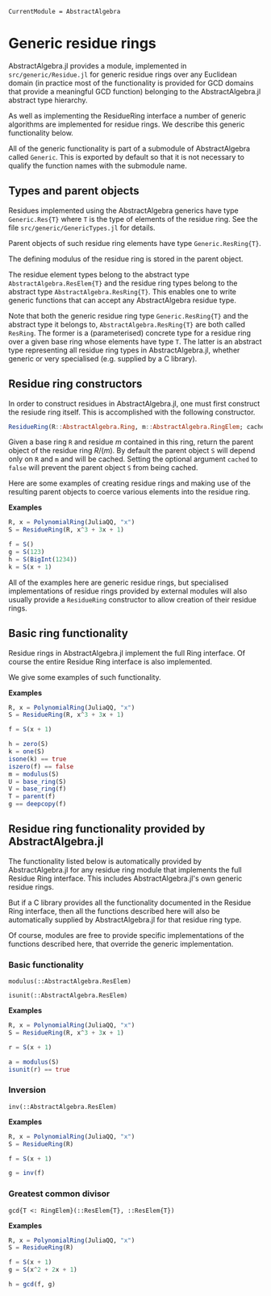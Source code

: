 ```@meta
CurrentModule = AbstractAlgebra
```

# Generic residue rings

AbstractAlgebra.jl provides a module, implemented in `src/generic/Residue.jl` for
generic residue rings over any Euclidean domain (in practice most of the functionality
is provided for GCD domains that provide a meaningful GCD function) belonging to the
AbstractAlgebra.jl abstract type hierarchy.

As well as implementing the ResidueRing interface a number of generic algorithms are
implemented for residue rings. We describe this generic functionality below.

All of the generic functionality is part of a submodule of AbstractAlgebra called
`Generic`. This is exported by default so that it is not necessary to qualify the
function names with the submodule name.

## Types and parent objects

Residues implemented using the AbstractAlgebra generics have type `Generic.Res{T}`
where `T` is the type of elements of the residue ring. See the file
`src/generic/GenericTypes.jl` for details.

Parent objects of such residue ring elements have type `Generic.ResRing{T}`.

The defining modulus of the residue ring is stored in the parent object.

The residue element types belong to the abstract type `AbstractAlgebra.ResElem{T}`
and the residue ring types belong to the abstract type `AbstractAlgebra.ResRing{T}`.
This enables one to write generic functions that can accept any AbstractAlgebra
residue type.

Note that both the generic residue ring type `Generic.ResRing{T}` and the abstract
type it belongs to, `AbstractAlgebra.ResRing{T}` are both called `ResRing`. The 
former is a (parameterised) concrete type for a residue ring over a given base ring
whose elements have type `T`. The latter is an abstract type representing all
residue ring types in AbstractAlgebra.jl, whether generic or very specialised (e.g.
supplied by a C library).

## Residue ring constructors

In order to construct residues in AbstractAlgebra.jl, one must first construct the
resiude ring itself. This is accomplished with the following constructor.

```julia
ResidueRing(R::AbstractAlgebra.Ring, m::AbstractAlgebra.RingElem; cached::Bool = true)
```

Given a base ring `R` and residue $m$ contained in this ring, return the parent object
of the residue ring $R/(m)$. By default the parent object `S` will depend only on `R`
and `m` and will be cached. Setting the optional argument `cached` to `false` will
prevent the parent object `S` from being cached.

Here are some examples of creating residue rings and making use of the
resulting parent objects to coerce various elements into the residue ring.

**Examples**

```julia
R, x = PolynomialRing(JuliaQQ, "x")
S = ResidueRing(R, x^3 + 3x + 1)

f = S()
g = S(123)
h = S(BigInt(1234))
k = S(x + 1)
```

All of the examples here are generic residue rings, but specialised implementations
of residue rings provided by external modules will also usually provide a
`ResidueRing` constructor to allow creation of their residue rings.

## Basic ring functionality

Residue rings in AbstractAlgebra.jl implement the full Ring interface. Of course
the entire Residue Ring interface is also implemented.

We give some examples of such functionality.

**Examples**

```julia
R, x = PolynomialRing(JuliaQQ, "x")
S = ResidueRing(R, x^3 + 3x + 1)

f = S(x + 1)

h = zero(S)
k = one(S)
isone(k) == true
iszero(f) == false
m = modulus(S)
U = base_ring(S)
V = base_ring(f)
T = parent(f)
g == deepcopy(f)
```

## Residue ring functionality provided by AbstractAlgebra.jl

The functionality listed below is automatically provided by AbstractAlgebra.jl for
any residue ring module that implements the full Residue Ring interface.
This includes AbstractAlgebra.jl's own generic residue rings.

But if a C library provides all the functionality documented in the Residue Ring
interface, then all the functions described here will also be automatically supplied by
AbstractAlgebra.jl for that residue ring type.

Of course, modules are free to provide specific implementations of the functions
described here, that override the generic implementation.

### Basic functionality

```@docs
modulus(::AbstractAlgebra.ResElem)
```

```@docs
isunit(::AbstractAlgebra.ResElem)
```

**Examples**

```julia
R, x = PolynomialRing(JuliaQQ, "x")
S = ResidueRing(R, x^3 + 3x + 1)

r = S(x + 1)

a = modulus(S)
isunit(r) == true
```

### Inversion

```@docs
inv(::AbstractAlgebra.ResElem)
```

**Examples**

```julia
R, x = PolynomialRing(JuliaQQ, "x")
S = ResidueRing(R)

f = S(x + 1)

g = inv(f)
```

### Greatest common divisor

```@docs
gcd{T <: RingElem}(::ResElem{T}, ::ResElem{T})
```

**Examples**

```julia
R, x = PolynomialRing(JuliaQQ, "x")
S = ResidueRing(R)

f = S(x + 1)
g = S(x^2 + 2x + 1)

h = gcd(f, g)
```

